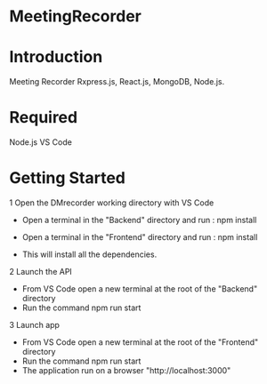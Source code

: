 # MeetingRecorder

# Introduction 
Meeting Recorder Rxpress.js, React.js, MongoDB, Node.js. 

# Required
Node.js
VS Code

# Getting Started
1 Open the DMrecorder working directory with VS Code
- Open a terminal in the "Backend" directory and run : npm install 
- Open a terminal in the "Frontend" directory and run : npm install 

- This will install all the dependencies.

2 Launch the API
- From VS Code open a new terminal at the root of the "Backend" directory 
- Run the command npm run start

3 Launch app
- From VS Code open a new terminal at the root of the "Frontend" directory 
- Run the command npm run start
- The application run on a browser "http://localhost:3000"


